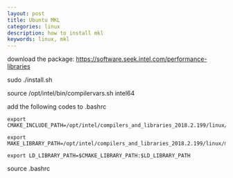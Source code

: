 ```yaml
---
layout: post
title: Ubuntu MKL
categories: linux
description: how to install mkl
keywords: linux, mkl
---
```



download the package: https://software.seek.intel.com/performance-libraries

	
sudo ./install.sh

source /opt/intel/bin/compilervars.sh intel64

add the following codes to .bashrc

```shell
export CMAKE_INCLUDE_PATH=/opt/intel/compilers_and_libraries_2018.2.199/linux/mkl/include

export MAKE_LIBRARY_PATH=/opt/intel/compilers_and_libraries_2018.2.199/linux/mkl/lib/intel64:/opt/intel/compilers_and_libraries_2018.2.199/linux/compiler/lib/intel64

export LD_LIBRARY_PATH=$CMAKE_LIBRARY_PATH:$LD_LIBRARY_PATH
```
source .bashrc
